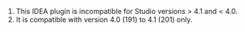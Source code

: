 1. This IDEA plugin is incompatible for Studio versions > 4.1 and < 4.0.
2. It is compatible with version 4.0 (191) to 4.1 (201) only.

